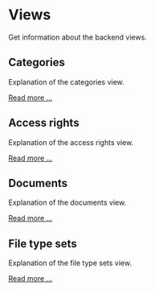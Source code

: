 # Views

Get information about the backend views.

## Categories

Explanation of the categories view.

[Read more ...](categories.md)

## Access rights

Explanation of the access rights view.

[Read more ...](access_rights.md)

## Documents

Explanation of the documents view.

[Read more ...](documents.md)


## File type sets

Explanation of the file type sets view.

[Read more ...](file_type_sets.md)
